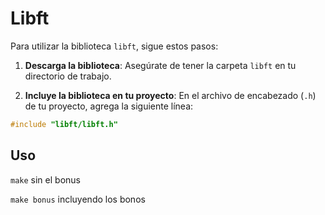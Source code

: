 # Libft

Para utilizar la biblioteca `libft`, sigue estos pasos:

1. **Descarga la biblioteca**: Asegúrate de tener la carpeta `libft` en tu directorio de trabajo.

2. **Incluye la biblioteca en tu proyecto**: En el archivo de encabezado (`.h`) de tu proyecto, agrega la siguiente línea:
```C
#include "libft/libft.h"
```
## Uso

``make`` sin el bonus

``make bonus`` incluyendo los bonos
